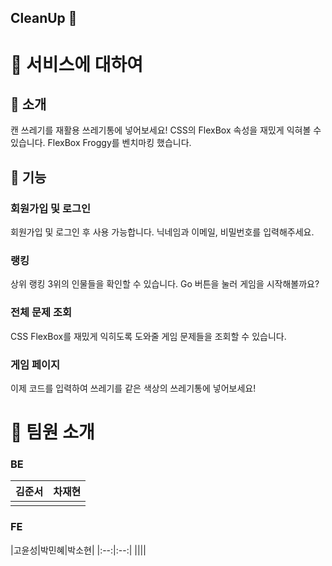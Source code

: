 ## CleanUp 👋

# 📌 서비스에 대하여
## 📑 소개
캔 쓰레기를 재활용 쓰레기통에 넣어보세요!
CSS의 FlexBox 속성을 재밌게 익혀볼 수 있습니다.
FlexBox Froggy를 벤치마킹 했습니다.
## 📑 기능
### 회원가입 및 로그인
회원가입 및 로그인 후 사용 가능합니다.
닉네임과 이메일, 비밀번호를 입력해주세요.
### 랭킹
상위 랭킹 3위의 인물들을 확인할 수 있습니다.
Go 버튼을 눌러 게임을 시작해볼까요?
### 전체 문제 조회
CSS FlexBox를 재밌게 익히도록 도와줄 게임 문제들을 조회할 수 있습니다.
### 게임 페이지
이제 코드를 입력하여 쓰레기를 같은 색상의 쓰레기통에 넣어보세요!

# 📌 팀원 소개
### BE
|김준서|차재현|
|:--:|:--:|
|||
### FE
|고윤성|박민혜|박소현|
|:--:|:--:|
||||
